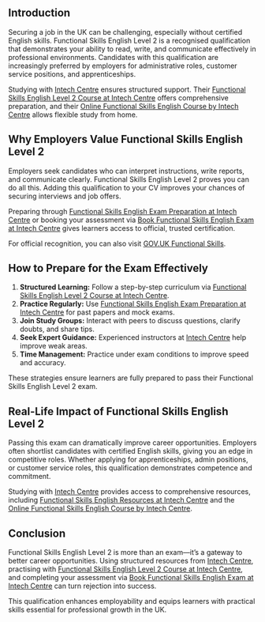 ## **Introduction**

Securing a job in the UK can be challenging, especially without certified English skills. Functional Skills English Level 2 is a recognised qualification that demonstrates your ability to read, write, and communicate effectively in professional environments. Candidates with this qualification are increasingly preferred by employers for administrative roles, customer service positions, and apprenticeships.

Studying with [Intech Centre](https://www.intechcentre.co.uk) ensures structured support. Their [Functional Skills English Level 2 Course at Intech Centre](https://www.intechcentre.co.uk/functional-skills-english-level-2-course) offers comprehensive preparation, and their [Online Functional Skills English Course by Intech Centre](https://www.intechcentre.co.uk/functional-skills-english-online-course) allows flexible study from home.

## **Why Employers Value Functional Skills English Level 2**

Employers seek candidates who can interpret instructions, write reports, and communicate clearly. Functional Skills English Level 2 proves you can do all this. Adding this qualification to your CV improves your chances of securing interviews and job offers.

Preparing through [Functional Skills English Exam Preparation at Intech Centre](https://www.intechcentre.co.uk/functional-skills-english-exam-preparation) or booking your assessment via [Book Functional Skills English Exam at Intech Centre](https://www.intechcentre.co.uk/book-functional-skills-exam) gives learners access to official, trusted certification.

For official recognition, you can also visit [GOV.UK Functional Skills](https://www.gov.uk/functional-skills).

## **How to Prepare for the Exam Effectively**

1. **Structured Learning:** Follow a step-by-step curriculum via [Functional Skills English Level 2 Course at Intech Centre](https://www.intechcentre.co.uk/functional-skills-english-level-2-course).
2. **Practice Regularly:** Use [Functional Skills English Exam Preparation at Intech Centre](https://www.intechcentre.co.uk/functional-skills-english-exam-preparation) for past papers and mock exams.
3. **Join Study Groups:** Interact with peers to discuss questions, clarify doubts, and share tips.
4. **Seek Expert Guidance:** Experienced instructors at [Intech Centre](https://www.intechcentre.co.uk) help improve weak areas.
5. **Time Management:** Practice under exam conditions to improve speed and accuracy.

These strategies ensure learners are fully prepared to pass their Functional Skills English Level 2 exam.

## **Real-Life Impact of Functional Skills English Level 2**

Passing this exam can dramatically improve career opportunities. Employers often shortlist candidates with certified English skills, giving you an edge in competitive roles. Whether applying for apprenticeships, admin positions, or customer service roles, this qualification demonstrates competence and commitment.

Studying with [Intech Centre](https://www.intechcentre.co.uk) provides access to comprehensive resources, including [Functional Skills English Resources at Intech Centre](https://www.intechcentre.co.uk/functional-skills-english-resources) and the [Online Functional Skills English Course by Intech Centre](https://www.intechcentre.co.uk/functional-skills-english-online-course).

## **Conclusion**

Functional Skills English Level 2 is more than an exam—it’s a gateway to better career opportunities. Using structured resources from [Intech Centre](https://www.intechcentre.co.uk), practising with [Functional Skills English Level 2 Course at Intech Centre](https://www.intechcentre.co.uk/functional-skills-english-level-2-course), and completing your assessment via [Book Functional Skills English Exam at Intech Centre](https://www.intechcentre.co.uk/book-functional-skills-exam) can turn rejection into success.

This qualification enhances employability and equips learners with practical skills essential for professional growth in the UK.

